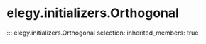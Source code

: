 
# elegy.initializers.Orthogonal
::: elegy.initializers.Orthogonal
    selection:
        inherited_members: true